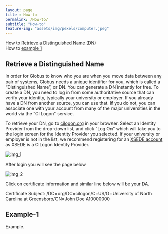 ```yaml
--- 
layout: page
title : How-to
permalink: /How-to/
subtitle: "How-to" 
feature-img: "assets/img/pexels/computer.jpeg"
---
```

How to [Retrieve a Distinguished Name (DN)](#DN)<br>
How to [example 1](#ex-1)<br>

<a name="DN"></a>
## Retrieve a Distinguished Name
 In order for Globus to know who you are when you move data between any pair of systems, Globus needs a unique identifier for you, which is called a “Distinguished Name”, or DN. You can generate a DN instantly for free. To create a DN, you need to log in from some authoritative source that can verify your identity, typically your university or employer. If you already have a DN from another source, you can use that. If you do not, you can associate one with your account from many of the major universities in the world via the “CI Logon” service.<br>

 To retrieve your DN, go to [cilogon.org](https://cilogon.org) in your browser. Select an Identity Provider from the drop-down list, and click "Log On" which will take you to the login screen for the Identity Provider you selected. If your university or employer is not in the list, we recommend registering for an [XSEDE account](https://portal.xsede.org/#/guest) as XSEDE is a CILogon Identity Provider.

 ![img_1](https://i.imgur.com/j3VNAmI.png)

 After login you will see the page below

 ![img_2](https://i.imgur.com/yxSGNlw.png)

Click on certificate information and similar line below will be your DA. <br>

 Certificate Subject:	/DC=org/DC=cilogon/C=US/O=University of North Carolina at Greensboro/CN=John Doe  A10000000


<a name="ex-1"></a>
## Example-1
 Example.
